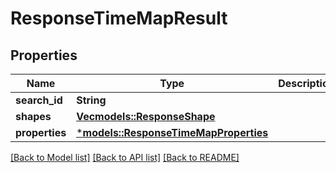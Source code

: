 # ResponseTimeMapResult

## Properties
Name | Type | Description | Notes
------------ | ------------- | ------------- | -------------
**search_id** | **String** |  | 
**shapes** | [**Vec<models::ResponseShape>**](ResponseShape.md) |  | 
**properties** | [***models::ResponseTimeMapProperties**](ResponseTimeMapProperties.md) |  | 

[[Back to Model list]](../README.md#documentation-for-models) [[Back to API list]](../README.md#documentation-for-api-endpoints) [[Back to README]](../README.md)



